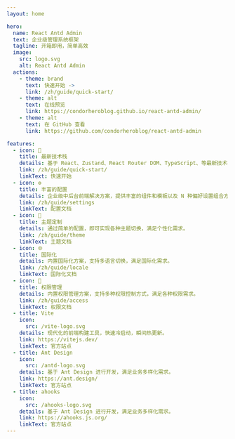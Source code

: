 ```yaml
---
layout: home

hero:
  name: React Antd Admin
  text: 企业级管理系统框架
  tagline: 开箱即用，简单高效
  image:
    src: logo.svg
    alt: React Antd Admin
  actions:
    - theme: brand
      text: 快速开始 ->
      link: /zh/guide/quick-start/
    - theme: alt
      text: 在线预览
      link: https://condorheroblog.github.io/react-antd-admin/
    - theme: alt
      text: 在 GitHub 查看
      link: https://github.com/condorheroblog/react-antd-admin

features:
  - icon: 🚀
    title: 最新技术栈
    details: 基于 React、Zustand、React Router DOM、TypeScript、等最新技术栈。
    link: /zh/guide/quick-start/
    linkText: 快速开始
  - icon: ⚙️
    title: 丰富的配置
    details: 企业级中后台前端解决方案，提供丰富的组件和模板以及 N 种偏好设置组合方案。
    link: /zh/guide/settings
    linkText: 配置文档
  - icon: 🎨
    title: 主题定制
    details: 通过简单的配置，即可实现各种主题切换，满足个性化需求。
    link: /zh/guide/theme
    linkText: 主题文档
  - icon: 🌐
    title: 国际化
    details: 内置国际化方案，支持多语言切换，满足国际化需求。
    link: /zh/guide/locale
    linkText: 国际化文档
  - icon: 🔐
    title: 权限管理
    details: 内置权限管理方案，支持多种权限控制方式，满足各种权限需求。
    link: /zh/guide/access
    linkText: 权限文档
  - title: Vite
    icon:
      src: /vite-logo.svg
    details: 现代化的前端构建工具，快速冷启动，瞬间热更新。
    link: https://vitejs.dev/
    linkText: 官方站点
  - title: Ant Design
    icon:
      src: /antd-logo.svg
    details: 基于 Ant Design 进行开发，满足业务多样化需求。
    link: https://ant.design/
    linkText: 官方站点
  - title: ahooks
    icon:
      src: /ahooks-logo.svg
    details: 基于 Ant Design 进行开发，满足业务多样化需求。
    link: https://ahooks.js.org/
    linkText: 官方站点
---
```


<style>
:root {
  --vp-home-hero-name-color: transparent;
  --vp-home-hero-name-background: -webkit-linear-gradient(120deg, #bd34fe 30%, #41d1ff);

  --vp-home-hero-image-background-image: linear-gradient(-45deg, #bd34fe 50%, #47caff 50%);
  --vp-home-hero-image-filter: blur(44px);
}

@media (min-width: 640px) {
  :root {
    --vp-home-hero-image-filter: blur(56px);
  }
}

@media (min-width: 960px) {
  :root {
    --vp-home-hero-image-filter: blur(68px);
  }
}
</style>
